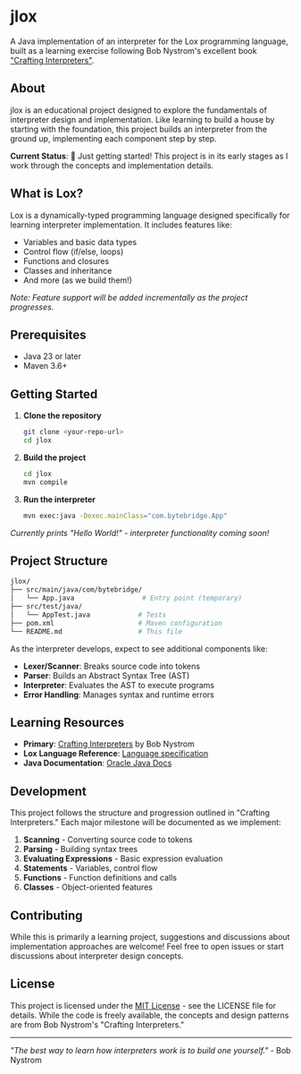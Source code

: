 # jlox

A Java implementation of an interpreter for the Lox programming language, built as a learning exercise following Bob Nystrom's excellent book ["Crafting Interpreters"](https://craftinginterpreters.com/).

## About

jlox is an educational project designed to explore the fundamentals of interpreter design and implementation. Like learning to build a house by starting with the foundation, this project builds an interpreter from the ground up, implementing each component step by step.

**Current Status**: 🚧 Just getting started! This project is in its early stages as I work through the concepts and implementation details.

## What is Lox?

Lox is a dynamically-typed programming language designed specifically for learning interpreter implementation. It includes features like:

- Variables and basic data types
- Control flow (if/else, loops)
- Functions and closures
- Classes and inheritance
- And more (as we build them!)

_Note: Feature support will be added incrementally as the project progresses._

## Prerequisites

- Java 23 or later
- Maven 3.6+

## Getting Started

1. **Clone the repository**

   ```bash
   git clone <your-repo-url>
   cd jlox
   ```

2. **Build the project**

   ```bash
   cd jlox
   mvn compile
   ```

3. **Run the interpreter**

   ```bash
   mvn exec:java -Dexec.mainClass="com.bytebridge.App"
   ```

_Currently prints "Hello World!" - interpreter functionality coming soon!_

## Project Structure

```bash
jlox/
├── src/main/java/com/bytebridge/
│   └── App.java                 # Entry point (temporary)
├── src/test/java/
│   └── AppTest.java            # Tests
├── pom.xml                     # Maven configuration
└── README.md                   # This file
```

As the interpreter develops, expect to see additional components like:

- **Lexer/Scanner**: Breaks source code into tokens
- **Parser**: Builds an Abstract Syntax Tree (AST)
- **Interpreter**: Evaluates the AST to execute programs
- **Error Handling**: Manages syntax and runtime errors

## Learning Resources

- **Primary**: [Crafting Interpreters](https://craftinginterpreters.com/) by Bob Nystrom
- **Lox Language Reference**: [Language specification](https://craftinginterpreters.com/the-lox-language.html)
- **Java Documentation**: [Oracle Java Docs](https://docs.oracle.com/en/java/)

## Development

This project follows the structure and progression outlined in "Crafting Interpreters." Each major milestone will be documented as we implement:

1. **Scanning** - Converting source code to tokens
2. **Parsing** - Building syntax trees
3. **Evaluating Expressions** - Basic expression evaluation
4. **Statements** - Variables, control flow
5. **Functions** - Function definitions and calls
6. **Classes** - Object-oriented features

## Contributing

While this is primarily a learning project, suggestions and discussions about implementation approaches are welcome! Feel free to open issues or start discussions about interpreter design concepts.

## License

This project is licensed under the [MIT License](LICENSE.md) - see the LICENSE file for details.
While the code is freely available, the concepts and design patterns are from Bob Nystrom's "Crafting Interpreters."

---

_"The best way to learn how interpreters work is to build one yourself."_ - Bob Nystrom
